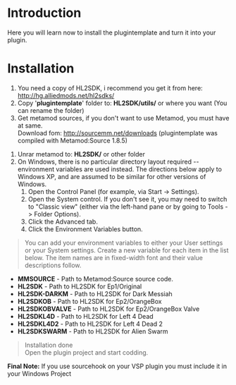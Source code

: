 # Introduction #

Here you will learn now to install the plugintemplate and turn it into your plugin.


# Installation #

  1. You need a copy of HL2SDK, i recommend you get it from here: http://hg.alliedmods.net/hl2sdks/
  1. Copy '**plugintemplate**' folder to: **HL2SDK/utils/** or where you want (You can rename the folder)
  1. Get metamod sources, if you don't want to use Metamod, you must have at same.<br>Download fom: <a href='http://sourcemm.net/downloads'>http://sourcemm.net/downloads</a> (plugintemplate was compiled with Metamod:Source 1.8.5)<br>
<ol><li>Unrar metamod to: <b>HL2SDK/</b> or other folder<br>
</li><li>On Windows, there is no particular directory layout required -- environment variables are used instead. The directions below apply to Windows XP, and are assumed to be similar for other versions of Windows.<br>
<ol><li>Open the Control Panel (for example, via Start -> Settings).<br>
</li><li>Open the System control. If you don't see it, you may need to switch to "Classic view" (either via the left-hand pane or by going to Tools -> Folder Options).<br>
</li><li>Click the Advanced tab.<br>
</li><li>Click the Environment Variables button.</li></ol></li></ol>

<blockquote>You can add your environment variables to either your User settings or your System settings. Create a new variable for each item in the list below. The item names are in fixed-width font and their value descriptions follow.</blockquote>

<ul><li><b>MMSOURCE</b> - Path to Metamod:Source source code.<br>
</li><li><b>HL2SDK</b> - Path to HL2SDK for Ep1/Original<br>
</li><li><b>HL2SDK-DARKM</b> - Path to HL2SDK for Dark Messiah<br>
</li><li><b>HL2SDKOB</b> - Path to HL2SDK for Ep2/OrangeBox<br>
</li><li><b>HL2SDKOBVALVE</b> - Path to HL2SDK for Ep2/OrangeBox Valve<br>
</li><li><b>HL2SDKL4D</b> - Path to HL2SDK for Left 4 Dead<br>
</li><li><b>HL2SDKL4D2</b> - Path to HL2SDK for Left 4 Dead 2<br>
</li><li><b>HL2SDKSWARM</b> - Path to HL2SDK for Alien Swarm</li></ul>

<blockquote>Installation done<br>
Open the plugin project and start codding.</blockquote>

<b>Final Note:</b> If you use sourcehook on your VSP plugin you must include it in your Windows Project